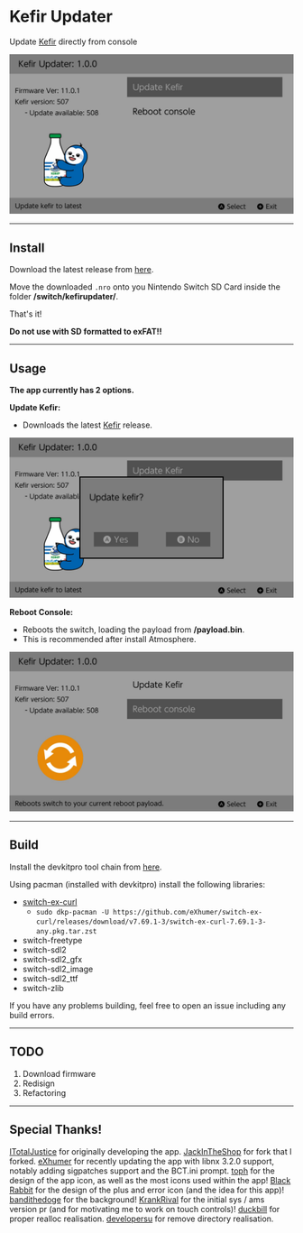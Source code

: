 # Kefir Updater

Update [Kefir](https://github.com/rashevskyv/kefir/) directly from console

![Img](images/menu.jpg)

----

## Install

Download the latest release from [here](https://github.com/rashevskyv/kefirupdater/releases).

Move the downloaded `.nro` onto you Nintendo Switch SD Card inside the folder **/switch/kefirupdater/**.

That's it!

**Do not use with SD formatted to exFAT!!**

----

## Usage

__**The app currently has 2 options.**__

**Update Kefir:**

* Downloads the latest [Kefir](https://github.com/rashevskyv/kefir/releases) release. 

![Img](images/update.jpg)

**Reboot Console:**

* Reboots the switch, loading the payload from **/payload.bin**.
* This is recommended after install Atmosphere.

![Img](images/reboot.jpg)

----

## Build

Install the devkitpro tool chain from [here](https://devkitpro.org/wiki/Getting_Started).

 Using pacman (installed with devkitpro) install the following libraries:
* [switch-ex-curl](https://www.github.com/eXhumer/switch-ex-curl/)
	* `sudo dkp-pacman -U https://github.com/eXhumer/switch-ex-curl/releases/download/v7.69.1-3/switch-ex-curl-7.69.1-3-any.pkg.tar.zst`
* switch-freetype
* switch-sdl2
* switch-sdl2_gfx
* switch-sdl2_image
* switch-sdl2_ttf
* switch-zlib

If you have any problems building, feel free to open an issue including any build errors.

----

## TODO

1. Download firmware 
1. Redisign
1. Refactoring

----

## Special Thanks!

[ITotalJustice](https://github.com/ITotalJustice) for originally developing the app.
[JackInTheShop](https://github.com/JackInTheShop) for fork that I forked.
[eXhumer](https://github.com/eXhumer) for recently updating the app with libnx 3.2.0 support, notably adding sigpatches support and the BCT.ini prompt. 
[toph](https://github.com/sudot0ph) for the design of the app icon, as well as the most icons used within the app!
[Black Rabbit](https://github.com/BlackRabbit22) for the design of the plus and error icon (and the idea for this app)!
[bandithedoge](https://github.com/bandithedoge) for the background!
[KrankRival](https://github.com/KranKRival) for the initial sys / ams version pr (and for motivating me to work on touch controls)!
[duckbill](https://github.com/duckbill007) for proper realloc realisation. 
[developersu](https://github.com/developersu) for remove directory realisation.